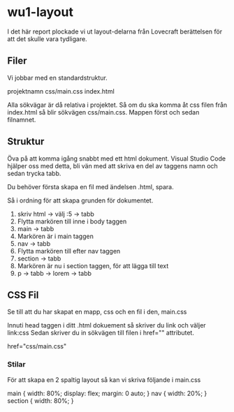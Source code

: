 # wu1-layout

I det här report plockade vi ut layout-delarna från Lovecraft berättelsen för att det skulle vara tydligare.

## Filer

Vi jobbar med en standardstruktur.

  projektnamn
    css/main.css
    index.html
  
Alla sökvägar är då relativa i projektet.
Så om du ska komma åt css filen från index.html så blir sökvägen css/main.css.
Mappen först och sedan filnamnet.

## Struktur

Öva på att komma igång snabbt med ett html dokument.
Visual Studio Code hjälper oss med detta, bli vän med att skriva en del av taggens namn och sedan trycka tabb.

Du behöver första skapa en fil med ändelsen .html, spara.

Så i ordning för att skapa grunden för dokumentet.

1. skriv html -> välj :5 -> tabb
2. Flytta markören till inne i body taggen
3. main -> tabb
4. Markören är i main taggen
5. nav -> tabb
6. Flytta markören till efter nav taggen
7. section -> tabb
8. Markören är nu i section taggen, för att lägga till text
9. p -> tabb -> lorem -> tabb

## CSS Fil

Se till att du har skapat en mapp, css och en fil i den, main.css

Innuti head taggen i ditt .html dokuement så skriver du
link och väljer link:css
Sedan skriver du in sökvägen till filen i href="" attributet.

  href="css/main.css"
  
### Stilar

För att skapa en 2 spaltig layout så kan vi skriva följande i main.css

  main {
    width: 80%;
    display: flex;
    margin: 0 auto;
  }
  nav {
    width: 20%;
  }
  section {
    width: 80%;
  }
